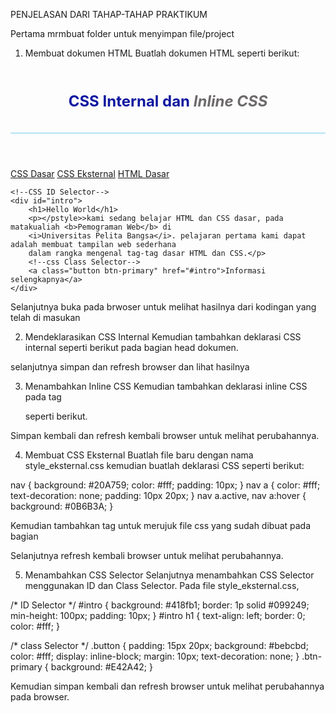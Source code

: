 PENJELASAN DARI TAHAP-TAHAP PRAKTIKUM

Pertama mrmbuat folder untuk menyimpan file/project

1. Membuat dokumen HTML 
Buatlah dokumen HTML seperti berikut:
<!DOCTYPE html>
<html lang="en">
<head>
    <meta charset="UTF-8">
    <meta name="viewport" content="width=device-width, initial-scale=1.0">
    <title>CSS Dasar</title>
</head>

<body>
    <header>
        <h1>CSS Internal dan <i>Inline CSS</i></h1>
    </header>
    <nav>
        <a href="lab2_css_dasar.html">CSS Dasar</a>
        <a href="lab2_css_eksternal.html">CSS Eksternal</a>
        <a  href="lab2_tag_dasar.html">HTML Dasar</a>
    </nav>
   
  
    <!--CSS ID Selector-->
    <div id="intro"> 
        <h1>Hello World</h1>
        <p></pstyle>>kami sedang belajar HTML dan CSS dasar, pada matakualiah <b>Pemograman Web</b> di 
        <i>Universitas Pelita Bangsa</i>. pelajaran pertama kami dapat adalah membuat tampilan web sederhana
        dalam rangka mengenal tag-tag dasar HTML dan CSS.</p>
        <!--css Class Selector-->
        <a class="button btn-primary" href="#intro">Informasi selengkapnya</a>
    </div>
</body>
</html>

Selanjutnya buka pada brwoser untuk melihat hasilnya dari kodingan yang telah di masukan

2. Mendeklarasikan CSS Internal 
Kemudian tambahkan deklarasi CSS internal seperti berikut pada bagian head dokumen.
<head>
    <title>CSS Dasar</title>
    <style>
        body {
            font-family: Open sans', sans-serif;
        }
        header {
            min-height: 80px;
            border-bottom: 1px solid #77CCEF;
        }
        h1 {
            font-size: 24px;
            color: #0F189F;
            text-align: center;
            padding: 20px 10px;
        }
        h1 i {
            color: #6d6a6b;
        }
    </style>
</head>
selanjutnya simpan dan refresh browser dan lihat hasilnya

3. Menambahkan Inline CSS 
Kemudian tambahkan deklarasi inline CSS pada tag <p> seperti berikut.
  
<p style="text-align: center; color: #ccd8e4;">
  
 Simpan kembali dan refresh kembali browser untuk melihat perubahannya.
 
 4. Membuat CSS Eksternal 
Buatlah file baru dengan nama style_eksternal.css kemudian buatlah deklarasi CSS seperti berikut:

nav {
    background: #20A759;
    color: #fff;
    padding: 10px;
}
nav a {
    color: #fff;
    text-decoration: none;
    padding: 10px 20px;
}
nav a.active,
nav a:hover {
    background: #0B6B3A;
}

Kemudian tambahkan tag <link> untuk merujuk file css yang sudah dibuat pada bagian <head>
  
 <head>
    <!--menyisipkan css eksternal-->
    <link rel="stylesheet" href="style_eksternal.css" type="text/css">
</head>

Selanjutnya refresh kembali browser untuk melihat perubahannya.

5. Menambahkan CSS Selector 
Selanjutnya menambahkan CSS Selector menggunakan ID dan Class Selector. Pada file style_eksternal.css, 

/* ID Selector */
#intro {
    background: #418fb1;
    border: 1p solid #099249;
    min-height: 100px;
    padding: 10px;
}
#intro h1 {
    text-align: left;
    border: 0;
    color: #fff;
}

/* class Selector */
.button {
    padding: 15px 20px;
    background: #bebcbd;
    color: #fff;
    display: inline-block;
    margin: 10px;
    text-decoration: none;
}
.btn-primary {
    background: #E42A42;
}

Kemudian simpan kembali dan refresh browser untuk melihat perubahannya pada browser.

  
  


